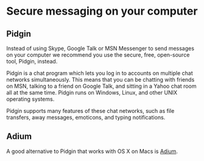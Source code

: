 [Title]: # (Secure messaging on your computer)
[Order]: # (4)

# Secure messaging on your computer

## Pidgin

Instead of using Skype, Google Talk or MSN Messenger to send messages on your computer we recommend you use the secure, free, open-source tool, Pidgin, instead.

Pidgin is a chat program which lets you log in to accounts on multiple chat networks simultaneously. This means that you can be chatting with friends on MSN, talking to a friend on Google Talk, and sitting in a Yahoo chat room all at the same time. Pidgin runs on Windows, Linux, and other UNIX operating systems. 

Pidgin supports many features of these chat networks, such as file transfers, away messages, emoticons, and typing notifications.

## Adium

A good alternative to Pidgin that works with OS X on Macs is [Adium](http://adium.im/).